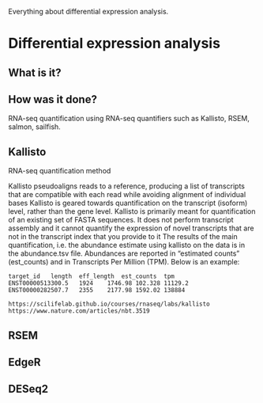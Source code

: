 Everything about differential expression analysis.

# Differential expression analysis
## What is it?

## How was it done?
RNA-seq quantification using RNA-seq quantifiers such as Kallisto, RSEM, salmon, sailfish. 


## Kallisto
RNA-seq quantification method

Kallisto pseudoaligns reads to a reference, producing a list of transcripts that are compatible with each read while avoiding alignment of individual bases
Kallisto is geared towards quantification on the transcript (isoform) level, rather than the gene level. 
Kallisto is primarily meant for quantification of an existing set of FASTA sequences. It does not perform transcript assembly and it cannot quantify the expression of novel transcripts that are not in the transcript index that you provide to it
The results of the main quantification, i.e. the abundance estimate using kallisto on the data is in the abundance.tsv file. Abundances are reported in “estimated counts” (est_counts) and in Transcripts Per Million (TPM). Below is an example:
```
target_id	length	eff_length	est_counts	tpm
ENST00000513300.5	1924	1746.98	102.328	11129.2
ENST00000282507.7	2355	2177.98	1592.02	138884
```
```
https://scilifelab.github.io/courses/rnaseq/labs/kallisto
https://www.nature.com/articles/nbt.3519

```

## RSEM


## EdgeR


## DESeq2

